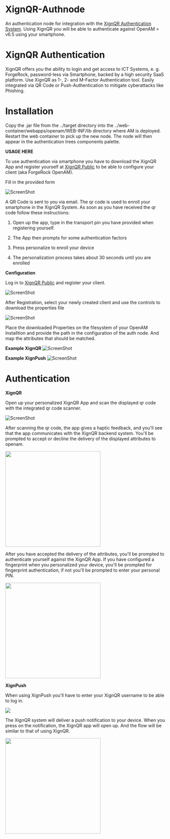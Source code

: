 <!--
 * The contents of this file are subject to the terms of the Common Development and
 * Distribution License (the License). You may not use this file except in compliance with the
 * License.
 *
 * You can obtain a copy of the License at legal/CDDLv1.0.txt. See the License for the
 * specific language governing permission and limitations under the License.
 *
 * When distributing Covered Software, include this CDDL Header Notice in each file and include
 * the License file at legal/CDDLv1.0.txt. If applicable, add the following below the CDDL
 * Header, with the fields enclosed by brackets [] replaced by your own identifying
 * information: "Portions copyright [year] [name of copyright owner]".
 *
 * Copyright ${data.get('yyyy')} ForgeRock AS.
-->
# XignQR-Authnode

An authentication node for integration with the [XignQR Authentication System](https://xignsys.com). Using XignQR you will be able to authenticate against OpenAM > v6.5 using your smartphone.

# XignQR Authentication

XignQR offers you the ability to login and get access to ICT Systems, e. g. ForgeRock, password-less via Smartphone, backed by a high security SaaS platform. Use XignQR as 1-, 2- and M-Factor Authentication tool. Easily integrated via QR Code or Push-Authentication to mitigate cyberattacks like Phishing.


# Installation
Copy the .jar file from the ../target directory into the ../web-container/webapps/openam/WEB-INF/lib directory where AM is deployed.  Restart the web container to pick up the new node.  The node will then appear in the authentication trees components palette.

**USAGE HERE**

To use authentication via smartphone you have to download the XignQR App and register yourself at [XignQR Public](https://public.xignsys.com) to be able to configure your client (aka ForgeRock OpenAM).

Fill in the provided form

![ScreenShot](./images/form_register.png)

A QR Code is sent to you via email. The qr code is used to enroll your smartphone in the XignQR System. As soon as you have received the qr code follow these instructions:

1. Open up the app, type in the transport pin you have provided when registering yourself. 

2. The App then prompts for some authentication factors

3. Press personalize to enroll your device

4. The personalization process takes about 30 seconds until you are enrolled

**Configuration**

Log in to  [XignQR Public](https://prod.v22017042416647763.bestsrv.de/m/start) and register your client.

![ScreenShot](./images/register_client.png)

After Registration, select your newly created client and use the controls to download the properties file

![ScreenShot](./images/download_button.png)

Place the downloaded Properties on the filesystem of your OpenAM Installtion and provide the path in the configuration of the auth node. And map the attributes that should be matched.

**Example XignQR**
![ScreenShot](./images/configure_xignqr.png)

**Example XignPush**
![ScreenShot](./images/configure_xignpush.png)


# Authentication
**XignQR**

Open up your personalized XignQR App and scan the displayed qr code with the integrated qr code scanner.

![ScreenShot](./images/login_xignqr.png)

After scanning the qr code, the app gives a haptic feedback, and you'll see that the app communicates with the XignQR backend system.
You'll be prompted to accept or decline the delivery of the displayed attributes to openam.

<img src="./images/prompt_attributes.jpg" width="300px"/>

After you have accepted the delivery of the attributes, you'll be prompted to authenticate yourself against the XignQR App. 
If you have configured a fingerprint when you personalized your device, you'll be prompted for fingerprint authentication,
if not you'll be prompted to enter your personal PIN.

<img src="./images/prompt_authfactor.jpg" width="300px"/>


**XignPush**

When using XignPush you'll have to enter your XignQR username to be able to log in. 

<img src="./images/login_xignpush.png"/>

The XignQR system will deliver a push notification to your device. When you press on the notification, the XignQR app will open up.
And the flow will be similar to that of using XignQR.

<img src="./images/push_notification.jpg" width="300px"/>


[forgerock_platform]: https://www.forgerock.com/platform/  


